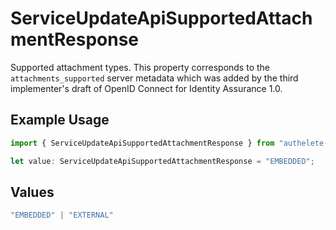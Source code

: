 # ServiceUpdateApiSupportedAttachmentResponse

Supported attachment types. This property corresponds to the `attachments_supported`
 server metadata which was added by the third implementer's draft of OpenID Connect
 for Identity Assurance 1.0.


## Example Usage

```typescript
import { ServiceUpdateApiSupportedAttachmentResponse } from "authelete-bundled/models/operations";

let value: ServiceUpdateApiSupportedAttachmentResponse = "EMBEDDED";
```

## Values

```typescript
"EMBEDDED" | "EXTERNAL"
```
